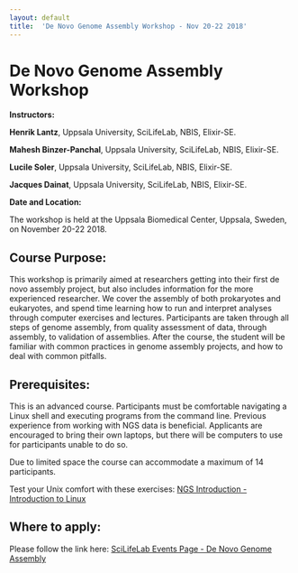 ```yaml
---
layout: default
title:  'De Novo Genome Assembly Workshop - Nov 20-22 2018'
---
```


# De Novo Genome Assembly Workshop

**Instructors:**

**Henrik Lantz**, Uppsala University, SciLifeLab, NBIS, Elixir-SE.

**Mahesh Binzer-Panchal**, Uppsala University, SciLifeLab, NBIS, Elixir-SE.

**Lucile Soler**, Uppsala University, SciLifeLab, NBIS, Elixir-SE.

**Jacques Dainat**, Uppsala University, SciLifeLab, NBIS, Elixir-SE.

**Date and Location:**

The workshop is held at the Uppsala Biomedical Center, Uppsala, Sweden, on November 20-22 2018.

## Course Purpose:

This workshop is primarily aimed at researchers getting into their first de novo assembly project, but
also includes information for the more experienced researcher. We cover the assembly of both prokaryotes
and eukaryotes, and spend time learning how to run and interpret analyses through computer exercises
and lectures. Participants are taken through all steps of genome assembly, from quality assessment of
data, through assembly, to validation of assemblies. After the course, the student will be familiar
with common practices in genome assembly projects, and how to deal with common pitfalls.

## Prerequisites:

This is an advanced course. Participants must be comfortable navigating a Linux shell and executing 
programs from the command line. Previous experience from working with NGS data is beneficial. Applicants 
are encouraged to bring their own laptops, but there will be computers to use for participants unable to do so.

Due to limited space the course can accommodate a maximum of 14 participants.

Test your Unix comfort with these exercises: [NGS Introduction - Introduction to Linux](https://scilifelab.github.io/courses/ngsintro/1809/labs/linux-intro)

## Where to apply:

Please follow the link here: [SciLifeLab Events Page - De Novo Genome Assembly](https://www.scilifelab.se/events/de-novo-genome-assembly/)


